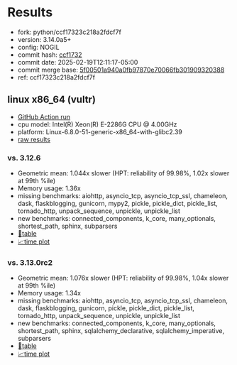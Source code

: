 # Results

- fork: python/ccf17323c218a2fdcf7f
- version: 3.14.0a5+
- config: NOGIL
- commit hash: [ccf1732](https://github.com/python/cpython/commit/ccf1732)
- commit date: 2025-02-19T12:11:17-05:00
- commit merge base: [5f00501a940a0fb97870e70066fb301909320388](https://github.com/python/cpython/commit/5f00501a940a0fb97870e70066fb301909320388)
- ref: ccf17323c218a2fdcf7f

## linux x86_64 (vultr)

- [GitHub Action run](https://github.com/facebookexperimental/free-threading-benchmarking/actions/runs/13419877451)
- cpu model: Intel(R) Xeon(R) E-2286G CPU @ 4.00GHz
- platform: Linux-6.8.0-51-generic-x86_64-with-glibc2.39
- [raw results](bm-20250219-vultr-x86_64-python-ccf17323c218a2fdcf7f-3.14.0a5%2B-ccf1732.json)

### vs. 3.12.6

- Geometric mean: 1.044x slower (HPT: reliability of 99.98%, 1.02x slower at 99th %ile)
- Memory usage: 1.36x
- missing benchmarks: aiohttp, asyncio_tcp, asyncio_tcp_ssl, chameleon, dask, flaskblogging, gunicorn, mypy2, pickle, pickle_dict, pickle_list, tornado_http, unpack_sequence, unpickle, unpickle_list
- new benchmarks: connected_components, k_core, many_optionals, shortest_path, sphinx, subparsers
- [📄table](bm-20250219-vultr-x86_64-python-ccf17323c218a2fdcf7f-3.14.0a5%2B-ccf1732-vs-3.12.6.md)
- [📈time plot](bm-20250219-vultr-x86_64-python-ccf17323c218a2fdcf7f-3.14.0a5%2B-ccf1732-vs-3.12.6.svg)

### vs. 3.13.0rc2

- Geometric mean: 1.076x slower (HPT: reliability of 99.98%, 1.04x slower at 99th %ile)
- Memory usage: 1.34x
- missing benchmarks: aiohttp, asyncio_tcp, asyncio_tcp_ssl, chameleon, dask, flaskblogging, gunicorn, pickle, pickle_dict, pickle_list, tornado_http, unpack_sequence, unpickle, unpickle_list
- new benchmarks: connected_components, k_core, many_optionals, shortest_path, sphinx, sqlalchemy_declarative, sqlalchemy_imperative, subparsers
- [📄table](bm-20250219-vultr-x86_64-python-ccf17323c218a2fdcf7f-3.14.0a5%2B-ccf1732-vs-3.13.0rc2.md)
- [📈time plot](bm-20250219-vultr-x86_64-python-ccf17323c218a2fdcf7f-3.14.0a5%2B-ccf1732-vs-3.13.0rc2.svg)

